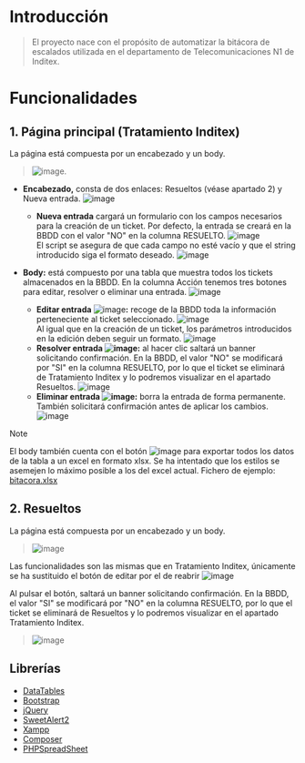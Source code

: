 # Introducción
> El proyecto nace con el propósito de automatizar la bitácora de escalados utilizada en el departamento de Telecomunicaciones N1 de Inditex.

# Funcionalidades
## 1. Página principal (Tratamiento Inditex)

La página está compuesta por un encabezado y un body.
> ![image](https://github.com/nahupb/bitacora/assets/141838996/289125f9-9077-408d-819b-0a36047ce0b3).

- **Encabezado,** consta de dos enlaces: Resueltos (véase apartado 2) y Nueva entrada. ![image](https://github.com/nahupb/bitacora/assets/141838996/422b15f6-fb91-4cea-90b8-60ff984bdd8e)
    - **Nueva entrada** cargará un formulario con los campos necesarios para la creación de un ticket. Por defecto, la entrada se creará en la BBDD con el valor "NO" en la columna RESUELTO. ![image](https://github.com/nahupb/bitacora/assets/141838996/c414e6be-ce3e-440b-a737-bb36b4e3731c) </br>
El script se asegura de que cada campo no esté vacío y que el string introducido siga el formato deseado. ![image](https://github.com/nahupb/bitacora/assets/141838996/89a89a4a-b994-443d-a8d7-1693d73b2b51)

- **Body:** está compuesto por una tabla que muestra todos los tickets almacenados en la BBDD. En la columna Acción tenemos tres botones para editar, resolver o eliminar una entrada. ![image](https://github.com/nahupb/bitacora/assets/141838996/4e4f229f-06fd-4ad4-84cc-f8ec73fc1c58)
    - **Editar entrada** ![image](https://github.com/nahupb/bitacora/assets/141838996/869f3cef-c44a-475c-9de5-571baa3c9094)**:**
recoge de la BBDD toda la información perteneciente al ticket seleccionado. ![image](https://github.com/nahupb/bitacora/assets/141838996/12397f1a-2179-45d9-be6a-26823b64af66) </br>Al igual que en la creación de un ticket, los parámetros introducidos en la edición deben seguir un formato. ![image](https://github.com/nahupb/bitacora/assets/141838996/9c53c85f-1a99-441e-92ca-2be7f70f7f06)
    - **Resolver entrada ![image](https://github.com/nahupb/bitacora/assets/141838996/31617505-6201-4000-841a-f7c151fda948):**
al hacer clic saltará un banner solicitando confirmación. En la BBDD, el valor "NO" se modificará por "SI" en la columna RESUELTO, por lo que el ticket se eliminará de Tratamiento Inditex y lo podremos visualizar en el apartado Resueltos. ![image](https://github.com/nahupb/bitacora/assets/141838996/f9e9c9e0-f3a4-43c1-a831-2237893c4674)
    - **Eliminar entrada ![image](https://github.com/nahupb/bitacora/assets/141838996/d586113b-662b-43af-a2eb-026538fd6db5):** borra la entrada de forma permanente. También solicitará confirmación antes de aplicar los cambios. ![image](https://github.com/nahupb/bitacora/assets/141838996/40539cc1-bda6-4f23-bcdb-33d950a99be0)

> [!NOTE]
> El body también cuenta con el botón ![image](https://github.com/nahupb/bitacora/assets/141838996/e24f3a4b-5c63-4e87-b060-f9b8112071e2)
para exportar todos los datos de la tabla a un excel en formato xlsx. Se ha intentado que los estilos se asemejen lo máximo posible a los del excel actual. Fichero de ejemplo: [bitacora.xlsx](https://github.com/nahupb/bitacora/files/12497266/bitacora.xlsx)

## 2. Resueltos

La página está compuesta por un encabezado y un body.
> ![image](https://github.com/nahupb/bitacora/assets/141838996/ba4811fb-71b4-4620-9bb1-5df74b18f912) 

Las funcionalidades son las mismas que en Tratamiento Inditex, únicamente se ha sustituido el botón de editar por el de reabrir ![image](https://github.com/nahupb/bitacora/assets/141838996/97359d17-1abf-4cbb-86bc-133de0f64dad)

Al pulsar el botón, saltará un banner solicitando confirmación. En la BBDD, el valor "SI" se modificará por "NO" en la columna RESUELTO, por lo que el ticket se eliminará de Resueltos y lo podremos visualizar en el apartado Tratamiento Inditex.
> ![image](https://github.com/nahupb/bitacora/assets/141838996/6acf8497-4c03-47fb-b78f-2f28f2757927)

## Librerías

- [DataTables](https://datatables.net/)
- [Bootstrap](https://getbootstrap.com/)
- [jQuery](https://jquery.com/)
- [SweetAlert2](https://sweetalert2.github.io/)
- [Xampp](https://www.apachefriends.org/es/index.html)
- [Composer](https://getcomposer.org/)
- [PHPSpreadSheet](https://phpspreadsheet.readthedocs.io/en/latest/#installation)
